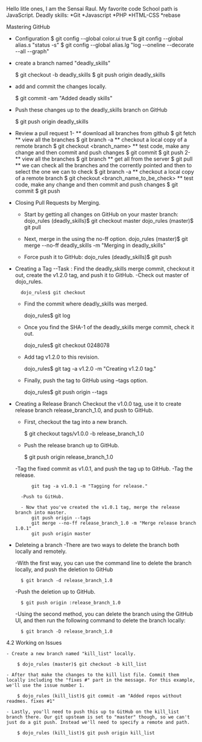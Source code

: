 Hello litle ones, I am the Sensai Raul.
My favorite code School path is JavaScript.
 Deadly skills:
*Git
*Javascript
*PHP
*HTML-CSS
*rebase

Mastering GitHub

* Configuration
	$ git config --global color.ui true
	$ git config --global alias.s "status -s"
	$ git config --global alias.lg "log --oneline --decorate --all --graph"

* create a branch named "deadly_skills"

	$ git checkout -b deadly_skills
	$ git push origin deadly_skills

* add and commit the changes locally.

	$ git commit -am "Added deadly skills"

* Push these changes up to the deadly_skills branch on GitHub

	$ git push origin deadly_skills

* Review a pull request
	1-
		** download all branches from github
			$ git fetch
		** view all the branches
			$ git branch -a
		** checkout a local copy of a remote branch
			$ git checkout <branch_name>
		**  test code, make any change and then commit and push changes
			$ git commit
			$ git push
	2-
		** view all the branches 
			$ git branch
		** get all from the server
			$ git pull
		** we can check all the branches and the corrently pointed and then to select the one we can to check
			$ git branch -a
		** checkout a local copy of a remote branch
			$ git checkout <branch_name_to_be_check>
		**  test code, make any change and then commit and push changes
			$ git commit
			$ git push

* Closing Pull Requests by Merging. 
	- Start by getting all changes on GitHub on your master branch:
		dojo_rules (deadly_skills)$ git checkout master
		dojo_rules (master)$ git pull

	- Next, merge in the using the no-ff option.
		dojo_rules (master)$ git merge --no-ff deadly_skills -m "Merging in deadly_skills"

	- Force push it to GitHub:
		dojo_rules (deadly_skills)$ git push

* Creating a Tag --Task : Find the deadly_skills merge commit, checkout it out, create the v1.2.0 tag, and push it to GitHub.
	-Check out master of dojo_rules.

		dojo_rules$ git checkout 

	- Find the commit where deadly_skills was merged.

		dojo_rules$ git log

	- Once you find the SHA-1 of the deadly_skills merge commit, check it out.

		dojo_rules$ git checkout 0248078

	- Add tag v1.2.0 to this revision.

		dojo_rules$ git tag -a v1.2.0 -m "Creating v1.2.0 tag."

	- Finally, push the tag to GitHub using –tags option.

		dojo_rules$ git push origin --tags

* Creating a Release Branch
	Checkout the v1.0.0 tag, use it to create release branch release_branch_1.0, and push to GitHub.

	- First, checkout the tag into a new branch.

		$ git checkout tags/v1.0.0 -b release_branch_1.0

	- Push the release branch up to GitHub.

		$ git push origin release_branch_1.0

	-Tag the fixed commit as v1.0.1, and push the tag up to GitHub.
		-Tag the release.

			git tag -a v1.0.1 -m "Tagging for release."

		-Push to GitHub.

		- Now that you've created the v1.0.1 tag, merge the release branch into master.	
			git push origin --tags
			git merge --no-ff release_branch_1.0 -m "Merge release branch 1.0.1"
			git push origin master

* Deleteing a branch
	-There are two ways to delete the branch both locally and remotely.

    -With the first way, you can use the command line to delete the branch locally, and push the deletion to GitHub

		$ git branch -d release_branch_1.0
    
    -Push the deletion up to GitHub.

		$ git push origin :release_branch_1.0
    
    -Using the second method, you can delete the branch using the GitHub UI, and then run the following command to delete the branch locally:

		$ git branch -D release_branch_1.0


4.2 Working on Issues 

	- Create a new branch named "kill_list" locally.

		$ dojo_rules (master)$ git checkout -b kill_list

	- After that make the changes to the kill list file. Commit them locally including the "fixes #" part in the message. For this example, we'll use the issue number 1.

		$ dojo_rules (kill_list)$ git commit -am "Added repos without readmes. fixes #1"

	- Lastly, you'll need to push this up to GitHub on the kill_list branch there. Our git upsteam is set to "master" though, so we can't just do a git push. Instead we'll need to specify a remote and path.

		$ dojo_rules (kill_list)$ git push origin kill_list
			

